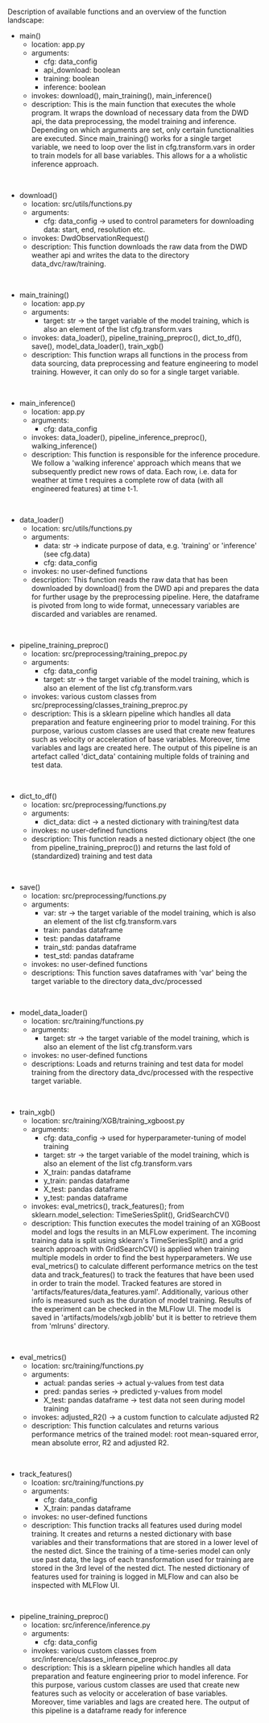 Description of available functions and an overview of the function landscape:

- main()
  - location: app.py
  - arguments:
    - cfg: data_config
    - api_download: boolean 
    - training: boolean
    - inference: boolean
  - invokes: download(), main_training(), main_inference()
  - description: This is the main function that executes the whole program. It wraps the download of necessary data from the DWD api, the data preprocessing, the model training and inference. Depending on which arguments are set, only certain functionalities are executed. Since main_training() works for a single target variable, we need to loop over the list in cfg.transform.vars in order to train models for all base variables. This allows for a a wholistic inference approach.

<br/>

- download()
  - location: src/utils/functions.py
  - arguments:
    - cfg: data_config -> used to control parameters for downloading data: start, end, resolution etc.
  - invokes: DwdObservationRequest()
  - description: This function downloads the raw data from the DWD weather api and writes the data to the directory data_dvc/raw/training.

<br/>

- main_training()
  - location: app.py
  - arguments:
    - target: str -> the target variable of the model training, which is also an element of the list cfg.transform.vars
  - invokes: data_loader(), pipeline_training_preproc(), dict_to_df(), save(), model_data_loader(), train_xgb()
  - description: This function wraps all functions in the process from data sourcing, data preprocessing and feature engineering to model training. However, it can only do so for a single target variable.

<br/>

- main_inference()
  - location: app.py
  - arguments:
    - cfg: data_config
  - invokes: data_loader(), pipeline_inference_preproc(), walking_inference()
  - description: This function is responsible for the inference procedure. We follow a 'walking inference' approach which means that we subsequently predict new rows of data. Each row, i.e. data for weather at time t requires a complete row of data (with all engineered features) at time t-1.

<br/>

- data_loader()
  - location: src/utils/functions.py
  - arguments:
    - data: str -> indicate purpose of data, e.g. 'training' or 'inference' (see cfg.data)
    - cfg: data_config
  - invokes: no user-defined functions
  - description: This function reads the raw data that has been downloaded by download() from the DWD api and prepares the data for further usage by the preprocessing pipeline. Here, the dataframe is pivoted from long to wide format, unnecessary variables are discarded and variables are renamed.

<br/>

- pipeline_training_preproc()
  - location: src/preprocessing/training_prepoc.py
  - arguments:
    - cfg: data_config
    - target: str -> the target variable of the model training, which is also an element of the list cfg.transform.vars
  - invokes: various custom classes from src/preprocessing/classes_training_preproc.py
  - description: This is a sklearn pipeline which handles all data preparation and feature engineering prior to model training. For this purpose, various custom classes are used that create new features such as velocity or acceleration of base variables. Moreover, time variables and lags are created here. The output of this pipeline is an artefact called 'dict_data' containing multiple folds of training and test data.

<br/>

- dict_to_df()
  - location: src/preprocessing/functions.py
  - arguments:
    - dict_data: dict -> a nested dictionary with training/test data
  - invokes: no user-defined functions
  - description: This function reads a nested dictionary object (the one from pipeline_training_preproc()) and returns the last fold of (standardized) training and test data

<br/>

- save()
  - location: src/preprocessing/functions.py
  - arguments:
    - var: str -> the target variable of the model training, which is also an element of the list cfg.transform.vars
    - train: pandas dataframe
    - test: pandas dataframe
    - train_std: pandas dataframe
    - test_std: pandas dataframe
  - invokes: no user-defined functions
  - descriptions: This function saves dataframes with 'var' being the target variable to the directory data_dvc/processed

<br/>

- model_data_loader()
  - location: src/training/functions.py
  - arguments: 
    - target: str -> the target variable of the model training, which is also an element of the list cfg.transform.vars
  - invokes: no user-defined functions
  - descriptions: Loads and returns training and test data for model training from the directory data_dvc/processed with the respective target variable.

<br/>

- train_xgb()
  - location: src/training/XGB/training_xgboost.py
  - arguments:
    - cfg: data_config -> used for hyperparameter-tuning of model training
    - target: str -> the target variable of the model training, which is also an element of the list cfg.transform.vars
    - X_train: pandas dataframe
    - y_train: pandas dataframe
    - X_test: pandas dataframe
    - y_test: pandas dataframe
  - invokes: eval_metrics(), track_features(); from sklearn.model_selection: TimeSeriesSplit(), GridSearchCV()
  - description: This function executes the model training of an XGBoost model and logs the results in an MLFLow experiment. The incoming training data is split using sklearn's TimeSeriesSplit() and a grid search approach with GridSearchCV() is applied when training multiple models in order to find the best hyperparameters. We use eval_metrics() to calculate different performance metrics on the test data and track_features() to track the features that have been used in order to train the model. Tracked features are stored in 'artifacts/features/data_features.yaml'. Additionally, various other info is measured such as the duration of model training. Results of the experiment can be checked in the MLFlow UI. The model is saved in 'artifacts/models/xgb.joblib' but it is better to retrieve them from 'mlruns' directory.

<br/>

- eval_metrics()
  - location: src/training/functions.py
  - arguments:
    - actual: pandas series -> actual y-values from test data
    - pred: pandas series -> predicted y-values from model
    - X_test: pandas dataframe -> test data not seen during model training
  - invokes: adjusted_R2() -> a custom function to calculate adjusted R2
  - description: This function calculates and returns various performance metrics of the trained model: root mean-squared error, mean absolute error, R2 and adjusted R2.

<br/>

- track_features()
  - lcoation: src/training/functions.py
  - arguments:
    - cfg: data_config
    - X_train: pandas dataframe
  - invokes: no user-defined functions
  - description: This function tracks all features used during model training. It creates and returns a nested dictionary with base variables and their transformations that are stored in a lower level of the nested dict. Since the training of a time-series model can only use past data, the lags of each transformation used for training are stored in the 3rd level of the nested dict. The nested dictionary of features used for training is logged in MLFlow and can also be inspected with MLFlow UI.

<br/>

- pipeline_training_preproc()
  - location: src/inference/inference.py
  - arguments:
    - cfg: data_config
  - invokes: various custom classes from src/inference/classes_inference_preproc.py
  - description: This is a sklearn pipeline which handles all data preparation and feature engineering prior to model inference. For this purpose, various custom classes are used that create new features such as velocity or acceleration of base variables. Moreover, time variables and lags are created here. The output of this pipeline is a dataframe ready for inference


